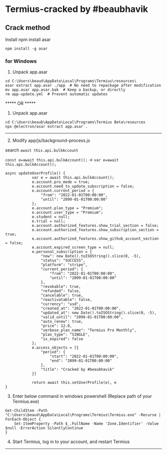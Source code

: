 # Termius-cracked by #beaubhavik

## Crack method

Install npm install asar
```shell
npm install -g asar
```
### for Windows

1. Unpack app.asar
```shell
cd C:\Users\beaud\AppData\Local\Programs\Termius\resources\
asar extract app.asar ./app  # No need to repackage after modification
mv app.asar app.asar.bak  # Keep a backup, or directly
rm app-update.yml  # Prevent automatic updates

```
***** OR *****
1. Unpack app.asar
```shell
cd C:\Users\beaub\AppData\Local\Programs\Termius Beta\resources
npx @electron/asar extract app.asar .
```
*******************
2. Modify app/js/background-process.js

search `await this.api.bulkAccount`

`const e=await this.api.bulkAccount();` -> `var e=await this.api.bulkAccount();`

```
async updateUserProfile() {
            var e = await this.api.bulkAccount();
            e.account.pro_mode = true;
            e.account.need_to_update_subscription = false;
            e.account.current_period = {
                "from": "2022-01-01T00:00:00",
                "until": "2099-01-01T00:00:00"
            };
            e.account.plan_type = "Premium";
            e.account.user_type = "Premium";
            e.student = null;
            e.trial = null;
            e.account.authorized_features.show_trial_section = false;
            e.account.authorized_features.show_subscription_section = true;
            e.account.authorized_features.show_github_account_section = false;
            e.account.expired_screen_type = null;
            e.personal_subscription = {
                "now": new Date().toISOString().slice(0, -5),
                "status": "SUCCESS",
                "platform": "stripe",
                "current_period": {
                    "from": "2022-01-01T00:00:00",
                    "until": "2099-01-01T00:00:00"
                },
                "revokable": true,
                "refunded": false,
                "cancelable": true,
                "reactivatable": false,
                "currency": "usd",
                "created_at": "2022-01-01T00:00:00",
                "updated_at": new Date().toISOString().slice(0, -5),
                "valid_until": "2099-01-01T00:00:00",
                "auto_renew": true,
                "price": 12.0,
                "verbose_plan_name": "Termius Pro Monthly",
                "plan_type": "SINGLE",
                "is_expired": false
            };
            e.access_objects = [{
                "period": {
                    "start": "2022-01-01T00:00:00",
                    "end": "2099-01-01T00:00:00"
                },
                "title": "Cracked by #beaubhavik"
            }]

            return await this.setUserProfile(e), e
}
```
3. Enter below command in windows powershell (Replace path of your Termius.exe)
```
Get-ChildItem -Path "C:\Users\beaud\AppData\Local\Programs\Termius\Termius.exe" -Recurse | ForEach-Object {
    Set-ItemProperty -Path $_.FullName -Name 'Zone.Identifier' -Value $null -ErrorAction SilentlyContinue
}
```
4. Start Termius, log in to your account, and restart Termius

*********************************
